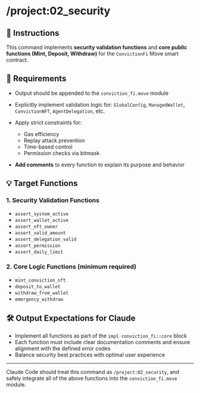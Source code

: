 # /project:02_security

## 🔐 Instructions

This command implements **security validation functions** and **core public functions (Mint, Deposit, Withdraw)** for the `ConvictionFi` Move smart contract.

## 🎯 Requirements

- Output should be appended to the `conviction_fi.move` module
- Explicitly implement validation logic for: `GlobalConfig`, `ManagedWallet`, `ConvictionNFT`, `AgentDelegation`, etc.
- Apply strict constraints for:

  - Gas efficiency
  - Replay attack prevention
  - Time-based control
  - Permission checks via bitmask

- **Add comments** to every function to explain its purpose and behavior

## 💡 Target Functions

### 1. Security Validation Functions

- `assert_system_active`
- `assert_wallet_active`
- `assert_nft_owner`
- `assert_valid_amount`
- `assert_delegation_valid`
- `assert_permission`
- `assert_daily_limit`

### 2. Core Logic Functions (minimum required)

- `mint_conviction_nft`
- `deposit_to_wallet`
- `withdraw_from_wallet`
- `emergency_withdraw`

## 🛠 Output Expectations for Claude

- Implement all functions as part of the `impl conviction_fi::core` block
- Each function must include clear documentation comments and ensure alignment with the defined error codes
- Balance security best practices with optimal user experience

---

Claude Code should treat this command as `/project:02_security`, and safely integrate all of the above functions into the `conviction_fi.move` module.
